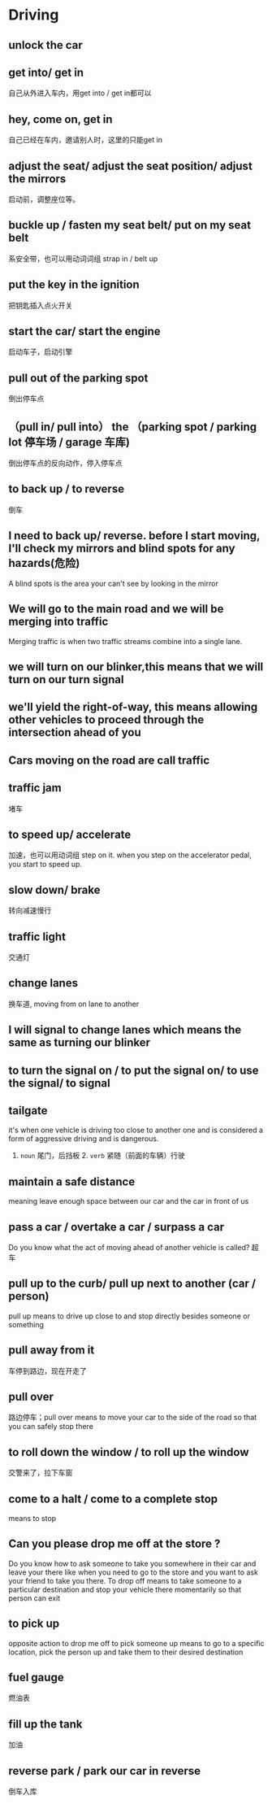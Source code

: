 # Driving
## unlock the car
## get into/ get in
  自己从外进入车内，用get into / get in都可以
## hey, come on, get in
  自己已经在车内，邀请别人时，这里的只能get in
## adjust the seat/ adjust the seat position/ adjust the mirrors
  启动前，调整座位等。
## buckle up / fasten my seat belt/ put on my seat belt
  系安全带，也可以用动词词组 strap in / belt up
## put the key in the ignition
  把钥匙插入点火开关
## start the car/ start the engine
  启动车子，启动引擎
## pull out of the parking spot
  倒出停车点
## （pull in/ pull into） the （parking spot / parking lot 停车场 / garage 车库)
  倒出停车点的反向动作，停入停车点
## to back up / to reverse
  倒车
## I need to back up/ reverse. before I start moving, I'll check my mirrors and blind spots for any hazards(危险)
 A blind spots is the area your can't see by looking in the mirror
## We will go to the main road and we will be merging into traffic
  Merging traffic is when two traffic streams combine into a single lane.
## we will turn on our blinker,this means that we will turn on our turn signal
## we'll yield the right-of-way, this means allowing other vehicles to proceed through the intersection ahead of you
## Cars moving on the road are call traffic
## traffic jam
  堵车
## to speed up/ accelerate
  加速，也可以用动词组 step on it. when you step on the accelerator pedal, you start to speed up.
## slow down/ brake
  转向减速慢行
## traffic light
  交通灯
## change lanes
  换车道, moving from on lane to another
## I will signal to change lanes which means the same as turning our blinker
## to turn the signal on / to put the signal on/ to use the signal/ to signal
## tailgate
  it's when one vehicle is driving too close to another one and is considered a form of aggressive driving and is dangerous.
  1. `noun` 尾门，后挡板  2. `verb` 紧随（前面的车辆）行驶

## maintain a safe distance
  meaning leave enough space between our car and the car in front of us
## pass a car / overtake a car / surpass a car
  Do you know what the act of moving ahead of another vehicle is called?
  超车
## pull up to the curb/ pull up next to another (car / person)
  pull up means to drive up close to and stop directly besides someone or something
## pull away from it
  车停到路边，现在开走了
## pull over
  路边停车；pull over means to move your car to the side of the road so that you can safely stop there
## to roll down the window / to roll up the window
  交警来了，拉下车窗
## come to a halt / come to a complete stop
  means to stop
## Can you please drop me off at the store ?
  Do you know how to ask someone to take you somewhere in their car and leave your there like when you need to go to the store and you want to ask your friend to take you there.
  To drop off means to take someone to a particular destination and stop your vehicle there momentarily so that person can exit
## to pick up
  opposite action to drop me off
  to pick someone up means to go to a specific location, pick the person up and take them to their desired destination
## fuel gauge
  燃油表
## fill up the tank
  加油
## reverse park / park our car in reverse
  倒车入库
